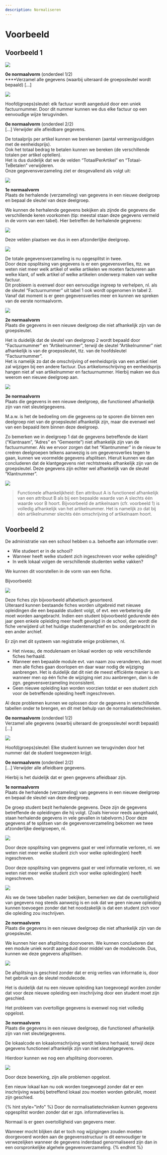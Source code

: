 ```yaml
---
description: Normaliseren
---
```


# Voorbeeld

## **Voorbeeld 1**

![](../../.gitbook/assets/databanken-intro-afbeelding-6%20%282%29.JPG)

**0e normaalvorm** \(onderdeel 1/2\)  
****Verzamel alle gegevens \(waarbij uiteraard de groepssleutel wordt bepaald\) \[...\]

![](../../.gitbook/assets/databanken-intro-afbeelding-7.JPG)

Hoofd\(groeps\)sleutel: elk factuur wordt aangeduid door een uniek factuurnummer. Door dit nummer kunnen we dus elke factuur op een eenvoudige wijze terugvinden.

**0e normaalvorm** \(onderdeel 2/2\)  
\[...\] Verwijder alle afleidbare gegevens.

De totaalprijs per artikel kunnen we berekenen \(aantal vermenigvuldigen met de eenheidsprijs\).   
Ook het totaal bedrag te betalen kunnen we bereken \(de verschillende totalen per artikel optellen\).   
Het is dus duidelijk dat we de velden “TotaalPerArtikel” en “Totaal- TeBetalen” verwijderen.   
Onze gegevensverzameling ziet er desgevallend als volgt uit:

![](../../.gitbook/assets/image%20%2823%29.png)

**1e normaalvorm**  
Plaats de herhalende \(verzameling\) van gegevens in een nieuwe deelgroep en bepaal de sleutel van deze deelgroep. 

We kunnen de herhalende gegevens bekijken als zijnde die gegevens die verschillende keren voorkomen \(tip: meestal staan deze gegevens vermeld in de vorm van een tabel\). Hier betreffen de herhalende gegevens:

![](../../.gitbook/assets/image%20%2859%29.png)

Deze velden plaatsen we dus in een afzonderlijke deelgroep.

![](../../.gitbook/assets/image%20%2856%29.png)

De totale gegevensverzameling is nu opgesplitst in twee.   
Door deze opsplitsing van gegevens is er een gegevensverlies, ttz. we weten niet meer welk artikel of welke artikelen we moeten factureren aan welke klant, of welk artikel of welke artikelen onderwerp maken van welke factuur.   
Dit probleem is evenwel door een eenvoudige ingreep te verhelpen, nl. als de sleutel “Factuurnummer” uit tabel 1 ook wordt opgenomen in tabel 2.   
Vanaf dat moment is er geen gegevensverlies meer en kunnen we spreken van de eerste normaalvorm.

![](../../.gitbook/assets/image%20%2862%29.png)

**2e normaalvorm**  
Plaats die gegevens in een nieuwe deelgroep die niet afhankelijk zijn van de groepsleutel. 

Het is duidelijk dat de sleutel van deelgroep 2 wordt bepaald door “Factuurnummer” en “Artikelnummer”, terwijl de sleutel “Artikelnummer” niet afhankelijk is van de groepssleutel, ttz. van de hoofdsleutel “Factuurnummer”.   
Het is namelijk zo dat de omschrijving of eenheidsprijs van een artikel niet zal wijzigen bij een andere factuur. Dus artikelomschrijving en eenheidsprijs hangen niet af van artikelnummer en factuurnummer. Hierbij maken we dus weerom een nieuwe deelgroep aan.

![](../../.gitbook/assets/image%20%282%29.png)

**3e normaalvorm**  
Plaats die gegevens in een nieuwe deelgroep, die functioneel afhankelijk zijn van niet sleutelgegevens.

M.a.w. is het de bedoeling om die gegevens op te sporen die binnen een deelgroep niet van de groepsleutel afhankelijk zijn, maar die evenwel wel van een bepaald item binnen deze deelgroep.

Zo bemerken we in deelgroep 1 dat de gegevens betreffende de klant \(“Klantnaam”, “Adres” en “Gemeente”\) niet afhankelijk zijn van de factuurnummer. Als we ervoor zorgen dat het “Klantnummer” in de nieuw te creëren deelgroepen telkens aanwezig is om gegevensverlies tegen te gaan, kunnen we voormelde gegevens afsplitsen. Hieruit kunnen we dan concluderen dat de klantgegevens niet rechtstreeks afhankelijk zijn van de groepsleutel. Deze gegevens zijn echter wel afhankelijk van de sleutel “Klantnummer”.

![](../../.gitbook/assets/image%20%2839%29.png)

> Functionele afhankelijkheid: Een attribuut A is functioneel afhankelijk van een attribuut B als bij een bepaalde waarde van A slechts één waarde voor B hoort. Bijvoorbeeld de artikelnaam \(cfr. voorbeeld 1\) is volledig afhankelijk van het artikelnummer. Het is namelijk zo dat bij één artikelnummer slechts één omschrijving of artikelnaam hoort.

## Voorbeeld 2

De administratie van een school hebben o.a. behoefte aan informatie over:

* Wie studeert er in de school?
* Wanneer heeft welke student zich ingeschreven voor welke opleiding?
* In welk lokaal volgen de verschillende studenten welke vakken?

We kunnen dit voorstellen in de vorm van een fiche. 

Bijvoorbeeld:

![](../../.gitbook/assets/image%20%287%29.png)

Deze fiches zijn bijvoorbeeld alfabetisch gesorteerd.   
Uiteraard kunnen bestaande fiches worden uitgebreid met nieuwe opleidingen die een bepaalde student volgt, of evt. een verbetering die moet worden aangebracht. Indien een student bijvoorbeeld gedurende één jaar geen enkele opleiding meer heeft gevolgd in de school, dan wordt die fiche verwijderd uit het huidige studentenarchief en bv. ondergebracht in een ander archief. 

Er zijn met dit systeem van registratie enige problemen, nl. 

* Het niveau, de modulenaam en lokaal worden op vele verschillende fiches herhaald.
* Wanneer een bepaalde module evt. van naam zou veranderen, dan moet men alle fiches gaan doorlopen en daar waar nodig de wijziging aanbrengen. Het is duidelijk dat dit niet de meest efficiënte manier is en wanneer men op één fiche de wijziging niet zou aanbrengen, dan is de zgn. gegevensverzameling inconsistent.
* Geen nieuwe opleiding kan worden voorzien totdat er een student zich voor de betreffende opleiding heeft ingeschreven.

Al deze problemen kunnen we oplossen door de gegevens in verschillende tabellen onder te brengen, en dit met behulp van de normalisatietechnieken.

**0e normaalvorm** \(onderdeel 1/2\)  
Verzamel alle gegevens \(waarbij uiteraard de groepssleutel wordt bepaald\) \[...\]

![](../../.gitbook/assets/image%20%2818%29.png)

Hoofd\(groeps\)sleutel: Elke student kunnen we terugvinden door het nummer dat de student toegewezen krijgt.

**0e normaalvorm** \(onderdeel 2/2\)  
\[...\] Verwijder alle afleidbare gegevens.

Hierbij is het duidelijk dat er geen gegevens afleidbaar zijn.

**1e normaalvorm**  
Plaats de herhalende \(verzameling\) van gegevens in een nieuwe deelgroep en bepaal de sleutel van deze deelgroep. 

De groep student bezit herhalende gegevens. Deze zijn de gegevens betreffende de opleidingen die hij volgt. \(Zoals hiervoor reeds aangehaald, staan herhalende gegevens in vele gevallen in tabelvorm.\) Door deze gegevens af te splitsen van de gegevensverzameling bekomen we twee afzonderlijke deelgroepen, nl.

![](../../.gitbook/assets/image%20%2849%29.png)

Door deze opsplitsing van gegevens gaat er veel informatie verloren, nl. we weten niet meer welke student zich voor welke opleiding\(en\) heeft ingeschreven.

Door deze opsplitsing van gegevens gaat er veel informatie verloren, nl. we weten niet meer welke student zich voor welke opleiding\(en\) heeft ingeschreven.

![](../../.gitbook/assets/image%20%2838%29.png)

Als we de twee tabellen nader bekijken, bemerken we dat de overtolligheid van gegevens nog steeds aanwezig is en ook dat we geen nieuwe opleiding kunnen toevoegen zonder dat het noodzakelijk is dat een student zich voor die opleiding zou inschrijven.

**2e normaalvorm**  
Plaats die gegevens in een nieuwe deelgroep die niet afhankelijk zijn van de groepsleutel. 

We kunnen hier een afsplitsing doorvoeren. We kunnen concluderen dat een module uniek wordt aangeduid door middel van de modulecode. Dus, kunnen we deze gegevens afsplitsen.

![](../../.gitbook/assets/image%20%2851%29.png)

De afsplitsing is geschied zonder dat er enig verlies van informatie is, door het gebruik van de sleutel modulecode. 

Het is duidelijk dat nu een nieuwe opleiding kan toegevoegd worden zonder dat voor deze nieuwe opleiding een inschrijving door een student moet zijn geschied. 

Het probleem van overtollige gegevens is evenwel nog niet volledig opgelost.

**3e normaalvorm**  
Plaats die gegevens in een nieuwe deelgroep, die functioneel afhankelijk zijn van niet sleutelgegevens.

De lokaalcode en lokaalomschrijving wordt telkens herhaald, terwijl deze gegevens functioneel afhankelijk zijn van niet sleutelgegevens. 

Hierdoor kunnen we nog een afsplitsing doorvoeren.

![](../../.gitbook/assets/image%20%2860%29.png)

Door deze bewerking, zijn alle problemen opgelost. 

Een nieuw lokaal kan nu ook worden toegevoegd zonder dat er een inschrijving waarbij betreffend lokaal zou moeten worden gebruikt, moest zijn geschied.

{% hint style="info" %}
Door de normalisatietechnieken kunnen gegevens opgesplitst worden zonder dat er zgn. informatieverlies is.

Normaal is er geen overtolligheid van gegevens meer. 

Wanneer mocht blijken dat er toch nog wijzigingen zouden moeten doorgevoerd worden aan de gegevensstructuur is dit eenvoudiger te verwezelijken wanneer de gegevens inderdaad genormaliseerd zijn dan in een oorspronkelijke algehele gegevensverzameling.
{% endhint %}

